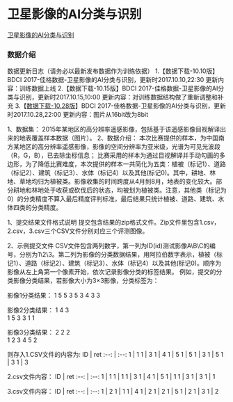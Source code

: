 # 卫星影像的AI分类与识别

[卫星影像的AI分类与识别](http://www.datafountain.cn/#/competitions/270/data-intro)

### 数据介绍
数据更新日志（请务必以最新发布数据作为训练依据）
1.【数据下载-10.10版】BDCI 2017-佳格数据-卫星影像的AI分类与识别，更新时2017.10.10,22:30
更新内容：训练数据上线
2.【数据下载-10.15版】BDCI 2017-佳格数据-卫星影像的AI分类与识别，更新时2017.10.15,10:00
更新内容：对训练数据结构做了重新调整和补充
3.【[数据下载-10.28版](http://datafountain.int-yt.com/BDCI2017-jiage.zip)】BDCI 2017-佳格数据-卫星影像的AI分类与识别，更新时2017.10.28,22:00
更新内容：图片从16bit改为8bit

1、数据集：
2015年某地区的高分辨率遥感影像，包括基于该遥感影像目视解译出来的地表覆盖样本数据（图片）。
2、数据介绍：
本次比赛提供的样本，为中国南方某地区的高分辨率遥感影像，影像的空间分辨率为亚米级，光谱为可见光波段（R，G，B），已去除坐标信息；
比赛采用的样本为通过目视解译并手动勾画的多边形，为了降低比赛难度，本次提供的样本一共简化为五类：植被（标记1）、道路（标记2）、建筑（标记3）、水体（标记4）以及其他(标记0)。其中，耕地、林地、草地均归为植被类。影像收集的时间跨度从4月到8月，地表的变化较大。部分耕地和林地处于收获或砍伐后的状态，均被划为植被类。注意，其他类（标记为0）的分类精度不算入最后精度评判标准，最后结果只统计植被、道路、建筑、水体四类的分类精度。

1、提交结果文件格式说明
提交包含结果的zip格式文件。Zip文件里包含1.csv，2.csv，3.csv三个CSV文件分别对应三个评测图像。
 

2、示例提交文件
CSV文件包含两列数字，第一列为ID(id)测试影像A\B\C的编号，分别为1\2\3。第二列为影像的分类数据结果，用阿拉伯数字表示，植被（标记1）、道路（标记2）、建筑（标记3）、水体（标记4）以及其他(标记0)。顺序为影像从左上角第一个像素开始，依次记录影像分类的标签结果。 例如，提交的分类影像分类结果，若影像大小为3×3影像，分类标签为：

影像1分类结果：
1 5 5
3 5 3
4 3 3
 
影像2分类结果：
1 4 3  
1 5 3
3 1 1
 
影像3分类结果：
2 2 2  
1 2 3
4 5 2
 
则存入1.CSV文件的内容为:
ID | ret
:--: | :--:
1 | 1
1 | 3
1 | 4
1 | 5
1 | 5
1 | 3
1 | 5
1 | 3
1 | 3

2.csv文件内容：
ID | ret
:--: | :--:
1 | 1
1 | 1
1 | 3
1 | 4
1 | 5
1 | 1
1 | 3
1 | 3
1 | 1

3.csv文件内容：
ID | ret
:--: | :--:
1 | 2
1 | 1
1 | 4
1 | 2
1 | 2
1 | 5
1 | 2
1 | 3
1 | 2
